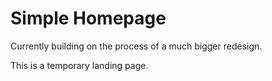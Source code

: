 # Simple Homepage

Currently building on the process of a much bigger redesign.

This is a temporary landing page.
